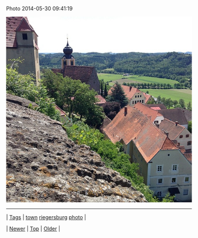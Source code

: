 <!--
title: Photo 2014-05-30 09
date: 2020-06-28T15:27:00.307Z
tags: town, riegersburg, photo
-->


Photo 2014-05-30 09:41:19

![](87285858874-0.jpg)

<!--BOTTOM-POST-NAVIGATION-->
---

| [Tags](tags.md) | [town](tag-town.md) [riegersburg](tag-riegersburg.md) [photo](tag-photo.md) |

| [Newer](87283500977.md) | [Top](index.md) | [Older](87287721549.md) |